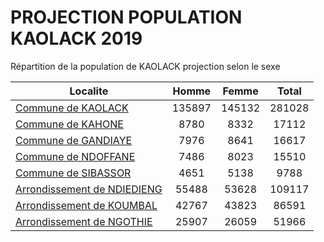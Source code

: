 # PROJECTION POPULATION KAOLACK 2019
	
Répartition de la population de KAOLACK projection selon le sexe
	
| Localite  | Homme | Femme | Total |
| --------- |:-----:|:-----:|:-----:|
| [Commune de KAOLACK](KAOLACK) | 135897 | 145132 | 281028 |
| [Commune de KAHONE](KAHONE) | 8780 | 8332 | 17112 |
| [Commune de GANDIAYE](GANDIAYE) | 7976 | 8641 | 16617 |
| [Commune de NDOFFANE](NDOFFANE) | 7486 | 8023 | 15510 |
| [Commune de SIBASSOR](SIBASSOR) | 4651 | 5138 | 9788 |
| [Arrondissement de NDIEDIENG](NDIEDIENG) | 55488 | 53628 | 109117 |
| [Arrondissement de KOUMBAL](KOUMBAL) | 42767 | 43823 | 86591 |
| [Arrondissement de NGOTHIE](NGOTHIE) | 25907 | 26059 | 51966 |
